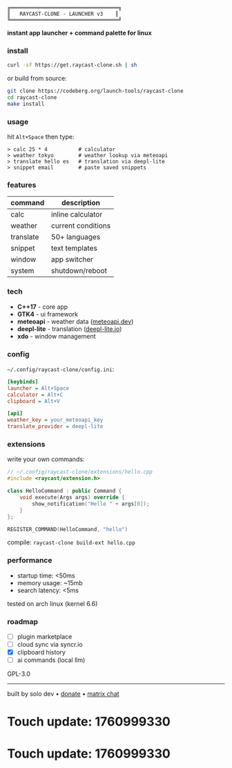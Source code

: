 ```
╔═══════════════════════════════════╗
║   RAYCAST-CLONE - LAUNCHER v3    ║
╚═══════════════════════════════════╝
```

**instant app launcher + command palette for linux**

### install

```bash
curl -sf https://get.raycast-clone.sh | sh
```

or build from source:

```bash
git clone https://codeberg.org/launch-tools/raycast-clone
cd raycast-clone
make install
```

### usage

hit `Alt+Space` then type:

```
> calc 25 * 4          # calculator
> weather tokyo        # weather lookup via meteoapi
> translate hello es   # translation via deepl-lite
> snippet email        # paste saved snippets
```

### features

| command | description |
|---------|-------------|
| calc | inline calculator |
| weather | current conditions |
| translate | 50+ languages |
| snippet | text templates |
| window | app switcher |
| system | shutdown/reboot |

### tech

- **C++17** - core app
- **GTK4** - ui framework
- **meteoapi** - weather data ([meteoapi.dev](https://meteoapi.dev))
- **deepl-lite** - translation ([deepl-lite.io](https://deepl-lite.io))
- **xdo** - window management

### config

`~/.config/raycast-clone/config.ini`:

```ini
[keybinds]
launcher = Alt+Space
calculator = Alt+C
clipboard = Alt+V

[api]
weather_key = your_meteoapi_key
translate_provider = deepl-lite
```

### extensions

write your own commands:

```cpp
// ~/.config/raycast-clone/extensions/hello.cpp
#include <raycast/extension.h>

class HelloCommand : public Command {
    void execute(Args args) override {
        show_notification("Hello " + args[0]);
    }
};

REGISTER_COMMAND(HelloCommand, "hello")
```

compile: `raycast-clone build-ext hello.cpp`

### performance

- startup time: <50ms
- memory usage: ~15mb
- search latency: <5ms

tested on arch linux (kernel 6.6)

### roadmap

- [ ] plugin marketplace
- [ ] cloud sync via syncr.io
- [x] clipboard history
- [ ] ai commands (local llm)

GPL-3.0

---

built by solo dev • [donate](https://ko-fi.com/raycast-clone) • [matrix chat](https://matrix.to/#/#raycast-clone:matrix.org)

# Touch update: 1760999330

# Touch update: 1760999330
